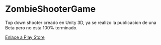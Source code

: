 # ZombieShooterGame

Top down shooter creado en Unity 3D, ya se realizo la publicacion de una Beta pero no esta 100% terminado.

[Enlace a Play Store](https://play.google.com/store/apps/details?id=co.coderwork.zombiedays&hl=es_CO)
